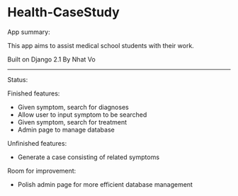 # Health-CaseStudy

App summary:

This app aims to assist medical school students with their work.

Built on Django 2.1
By Nhat Vo

---------------------------------------------------------------

Status:

Finished features:
- Given symptom, search for diagnoses
- Allow user to input symptom to be searched
- Given symptom, search for treatment
- Admin page to manage database

Unfinished features:
- Generate a case consisting of related symptoms

Room for improvement:
- Polish admin page for more efficient database management
